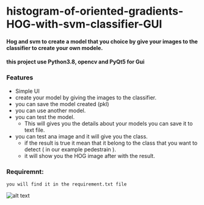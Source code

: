 # histogram-of-oriented-gradients-HOG-with-svm-classifier-GUI
#### Hog and svm to create a model that you choice by give your images to the classifier to create your own modele.
#### this project use Python3.8, opencv and PyQt5 for Gui 

### Features 
  - Simple UI
  - create your model by giving the images to the classifier.
  - you can save the model created (pkl)
  - you can use another model. 
  - you can test the model.
    - This will gives you the details about your models you can save it to text file.
  - you can test ana image and it will give you the class.
    - if the result is true it mean that it belong to the class that you want to detect ( in our example pedestrain ).
    - it will show you the HOG image after with the result.
  
 ### Requiremnt:
    you will find it in the requirement.txt file 
    
  ![alt text](https://raw.githubusercontent.com/kader93t/histogram-of-oriented-gradients-HOG-with-svm-classifier-GUI/master/Gui_img.png)
  
